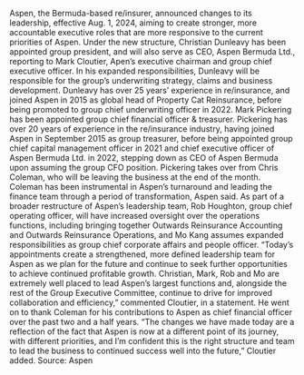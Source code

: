 Aspen, the Bermuda-based re/insurer, announced changes to its leadership, effective Aug. 1, 2024, aiming to create stronger, more accountable executive roles that are more responsive to the current priorities of Aspen.
Under the new structure, Christian Dunleavy has been appointed group president, and will also serve as CEO, Aspen Bermuda Ltd., reporting to Mark Cloutier, Apen’s executive chairman and group chief executive officer.
In his expanded responsibilities, Dunleavy will be responsible for the group’s underwriting strategy, claims and business development. Dunleavy has over 25 years’ experience in re/insurance, and joined Aspen in 2015 as global head of Property Cat Reinsurance, before being promoted to group chief underwriting officer in 2022.
Mark Pickering has been appointed group chief financial officer & treasurer. Pickering has over 20 years of experience in the re/insurance industry, having joined Aspen in September 2015 as group treasurer, before being appointed group chief capital management officer in 2021 and chief executive officer of Aspen Bermuda Ltd. in 2022, stepping down as CEO of Aspen Bermuda upon assuming the group CFO position.
Pickering takes over from Chris Coleman, who will be leaving the business at the end of the month. Coleman has been instrumental in Aspen’s turnaround and leading the finance team through a period of transformation, Aspen said.
As part of a broader restructure of Aspen’s leadership team, Rob Houghton, group chief operating officer, will have increased oversight over the operations functions, including bringing together Outwards Reinsurance Accounting and Outwards Reinsurance Operations, and Mo Kang assumes expanded responsibilities as group chief corporate affairs and people officer.
“Today’s appointments create a strengthened, more defined leadership team for Aspen as we plan for the future and continue to seek further opportunities to achieve continued profitable growth. Christian, Mark, Rob and Mo are extremely well placed to lead Aspen’s largest functions and, alongside the rest of the Group Executive Committee, continue to drive for improved collaboration and efficiency,” commented Cloutier, in a statement.
He went on to thank Coleman for his contributions to Aspen as chief financial officer over the past two and a half years.
“The changes we have made today are a reflection of the fact that Aspen is now at a different point of its journey, with different priorities, and I’m confident this is the right structure and team to lead the business to continued success well into the future,” Cloutier added.
Source: Aspen